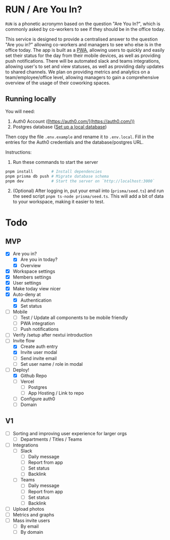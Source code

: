 # RUN / Are You In?

`RUN` is a phonetic acronymn based on the question "Are You In?", which is commonly asked by co-workers to see if they should be in the office today.

This service is designed to provide a centralised answer to the question "Are you in?" allowing co-workers and managers to see who else is in the office today. The app is built as a [PWA](https://web.dev/explore/progressive-web-apps), allowing users to quickly and easily set their status for the day from their mobile devices, as well as providing push notifications. There will be automated slack and teams integrations, allowing user's to set and view statuses, as well as providing daily updates to shared channels. We plan on providing metrics and analytics on a team/employee/office level, allowing managers to gain a comprehensive overview of the usage of their coworking spaces.

## Running locally

You will need:

1. Auth0 Account ([https://auth0.com/](https://auth0.com/))
2. Postgres database ([Set up a local database](https://www.sqlshack.com/setting-up-a-postgresql-database-on-mac/))

Then copy the file `.env.example` and rename it to `.env.local`. Fill in the entries for the Auth0 credentials and the database/postgres URL.

Instructions:

1. Run these commands to start the server

```bash
pnpm install        # Install dependencies
pnpm prisma db push # Migrate database schema
pnpm dev            # Start the server on `http://localhost:3000`
```

2. (Optional) After logging in, put your email into (`prisma/seed.ts`) and run the seed script `pnpm ts-node prisma/seed.ts`. This will add a bit of data to your workspace, making it easier to test.

# Todo

## MVP

- [x] Are you in?
  - [x] Are you in today?
  - [x] Overview
- [x] Workspace settings
- [x] Members settings
- [x] User settings
- [x] Make today view nicer
- [x] Auto-deny at
  - [x] Authentication
  - [x] Set status
- [ ] Mobile
  - [ ] Test / Update all components to be mobile friendly
  - [ ] PWA integration
  - [ ] Push notifications
- [ ] Verify /setup after nextui introduction
- [ ] Invite flow
  - [x] Create auth entry
  - [x] Invite user modal
  - [ ] Send invite email
  - [ ] Set user name / role in modal
- [ ] Deploy!
  - [x] Github Repo
  - [ ] Vercel
    - [ ] Postgres
    - [ ] App Hosting / Link to repo
  - [ ] Configure auth0
  - [ ] Domain

## V1

- [ ] Sorting and improving user experience for larger orgs
  - [ ] Departments / Titles / Teams
- [ ] Integrations
  - [ ] Slack
    - [ ] Daily message
    - [ ] Report from app
    - [ ] Set status
    - [ ] Backlink
  - [ ] Teams
    - [ ] Daily message
    - [ ] Report from app
    - [ ] Set status
    - [ ] Backlink
- [ ] Upload photos
- [ ] Metrics and graphs
- [ ] Mass invite users
  - [ ] By email
  - [ ] By domain
